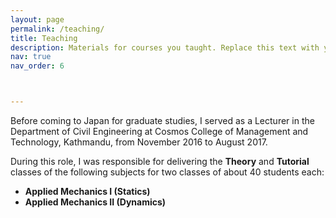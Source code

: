 ```yaml
---
layout: page
permalink: /teaching/
title: Teaching
description: Materials for courses you taught. Replace this text with your description.
nav: true
nav_order: 6



---
```


Before coming to Japan for graduate studies, I served as a Lecturer in the Department of Civil Engineering at Cosmos College of Management and Technology, Kathmandu, from November 2016 to August 2017. 

During this role, I was responsible for delivering the **Theory** and **Tutorial** classes of the following subjects for two classes of about 40 students each:

- **Applied Mechanics I (Statics)**
- **Applied Mechanics II (Dynamics)**